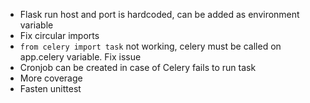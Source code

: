 - Flask run host and port is hardcoded, can be added as environment variable
- Fix circular imports
- `from celery import task` not working, celery must be called on app.celery variable. Fix issue 
- Cronjob can be created in case of Celery fails to run task
- More coverage
- Fasten unittest